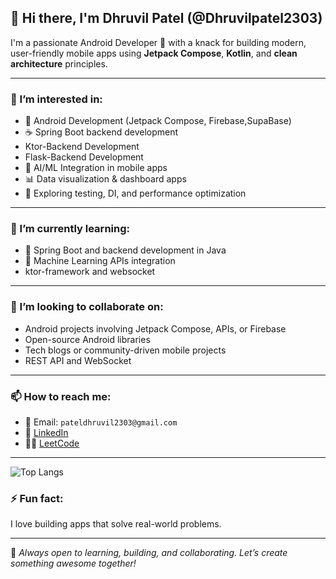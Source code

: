 ## 👋 Hi there, I'm Dhruvil Patel (@Dhruvilpatel2303)

I'm a passionate Android Developer 🚀 with a knack for building modern, user-friendly mobile apps using **Jetpack Compose**, **Kotlin**, and **clean architecture** principles.

---

### 👀 I’m interested in:
- 📱 Android Development (Jetpack Compose, Firebase,SupaBase)
- ☕ Spring Boot backend development
- Ktor-Backend Development
- Flask-Backend Development
- 🤖 AI/ML Integration in mobile apps
- 📊 Data visualization & dashboard apps
- 🧪 Exploring testing, DI, and performance optimization

---

### 🌱 I’m currently learning:
- 🧩 Spring Boot and backend development in Java
- 🧠 Machine Learning APIs integration
- ktor-framework and websocket

---

### 💞️ I’m looking to collaborate on:
- Android projects involving Jetpack Compose, APIs, or Firebase
- Open-source Android libraries
- Tech blogs or community-driven mobile projects
- REST API and WebSocket

---

### 📫 How to reach me:
- 📧 Email: `pateldhruvil2303@gmail.com`
- 🔗 [LinkedIn](https://www.linkedin.com/in/dhruvil-patel-507301285/)
- 🧑‍💻 [LeetCode](https://leetcode.com/u/Dhruvil2303/)


---



![Top Langs](https://github-readme-stats.vercel.app/api/top-langs/?username=Dhruvilpatel2303&layout=donut)



### ⚡ Fun fact:
I love building apps that solve real-world problems.

---

📌 *Always open to learning, building, and collaborating. Let’s create something awesome together!*
